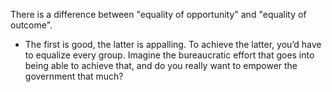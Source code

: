 
There is a difference between "equality of opportunity" and "equality of outcome". 
- The first is good, the latter is appalling. To achieve the latter, you’d have to equalize every group. Imagine the bureaucratic effort that goes into being able to achieve that, and do you really want to empower the government that much?

